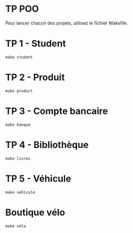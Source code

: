 # TP POO

Pour lancer chacun des projets, utilisez le fichier Makefile.

# TP 1 - Student

```shell
make student
```

# TP 2 - Produit

```shell
make product
```

# TP 3 - Compte bancaire

```shell
make banque
```

# TP 4 - Bibliothèque

```shell
make livres
```

# TP 5 - Véhicule

```shell
make vehicule
```

# Boutique vélo

```shell
make velo
```